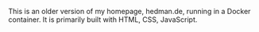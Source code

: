 This is an older version of my homepage, hedman.de, running in a Docker container.
It is primarily built with HTML, CSS, JavaScript.

